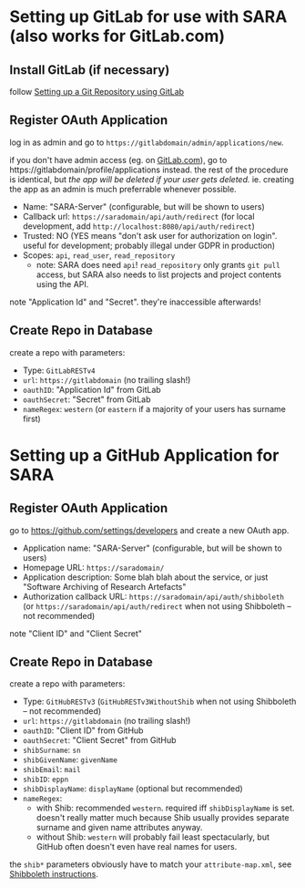 # Setting up GitLab for use with SARA (also works for GitLab.com)

## Install GitLab (if necessary)

follow [Setting up a Git Repository using GitLab](gitlab.md)

## Register OAuth Application

log in as admin and go to `https://gitlabdomain/admin/applications/new`.

if you don't have admin access (eg. on [GitLab.com](https://gitlab.com)), go to https://gitlabdomain/profile/applications instead.
the rest of the procedure is identical, but *the app will be deleted if your user gets deleted.* ie. creating the app as an admin is much preferrable whenever possible.

- Name: "SARA-Server" (configurable, but will be shown to users)
- Callback url: `https://saradomain/api/auth/redirect` (for local development, add `http://localhost:8080/api/auth/redirect`)
- Trusted: NO (YES means "don't ask user for authorization on login". useful for development; probably illegal under GDPR in production)
- Scopes: `api`, `read_user`, `read_repository`
	- note: SARA does need `api`! `read_repository` only grants `git pull` access, but SARA also needs to list projects and project contents using the API.

note "Application Id" and "Secret". they're inaccessible afterwards!

## Create Repo in Database

create a repo with parameters:

- Type: `GitLabRESTv4`
- `url`: `https://gitlabdomain` (no trailing slash!)
- `oauthID`: "Application Id" from GitLab
- `oauthSecret`: "Secret" from GitLab
- `nameRegex`: `western` (or `eastern` if a majority of your users has surname first)


# Setting up a GitHub Application for SARA

## Register OAuth Application

go to https://github.com/settings/developers and create a new OAuth app.

- Application name: "SARA-Server" (configurable, but will be shown to users)
- Homepage URL: `https://saradomain/`
- Application description: Some blah blah about the service, or just "Software Archiving of Research Artefacts"
- Authorization callback URL: `https://saradomain/api/auth/shibboleth` (or `https://saradomain/api/auth/redirect` when not using Shibboleth – not recommended)

note "Client ID" and "Client Secret"

## Create Repo in Database

create a repo with parameters:

- Type: `GitHubRESTv3` (`GitHubRESTv3WithoutShib` when not using Shibboleth – not recommended)
- `url`: `https://gitlabdomain` (no trailing slash!)
- `oauthID`: "Client ID" from GitHub
- `oauthSecret`: "Client Secret" from GitHub
- `shibSurname`: `sn`
- `shibGivenName`: `givenName`
- `shibEmail`: `mail`
- `shibID`: `eppn`
- `shibDisplayName`: `displayName` (optional but recommended)
- `nameRegex`:
	- with Shib: recommended `western`. required iff `shibDisplayName` is set. doesn't really matter much because Shib usually provides separate surname and given name attributes anyway.
	- without Shib: `western` will probably fail least spectacularly, but GitHub often doesn't even have real names for users.

the `shib*` parameters obviously have to match your `attribute-map.xml`, see [Shibboleth instructions](shib.md).
